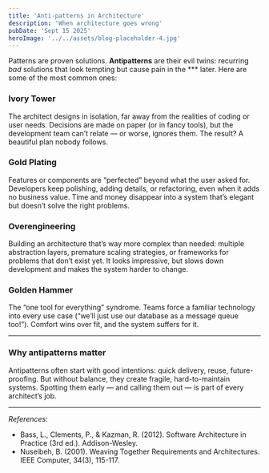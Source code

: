 ```yaml
---
title: 'Anti-patterns in Architecture'
description: 'When architecture goes wrong'
pubDate: 'Sept 15 2025'
heroImage: '../../assets/blog-placeholder-4.jpg'
---
```


Patterns are proven solutions. **Antipatterns** are their evil twins: recurring *bad* solutions that look tempting but cause pain in the *** later. Here are some of the most common ones:

### Ivory Tower
The architect designs in isolation, far away from the realities of coding or user needs. Decisions are made on paper (or in fancy tools), but the development team can’t relate — or worse, ignores them. The result? A beautiful plan nobody follows.

### Gold Plating
Features or components are “perfected” beyond what the user asked for. Developers keep polishing, adding details, or refactoring, even when it adds no business value. Time and money disappear into a system that’s elegant but doesn’t solve the right problems.

### Overengineering
Building an architecture that’s way more complex than needed: multiple abstraction layers, premature scaling strategies, or frameworks for problems that don’t exist yet. It looks impressive, but slows down development and makes the system harder to change.

### Golden Hammer
The “one tool for everything” syndrome. Teams force a familiar technology into every use case (“we’ll just use our database as a message queue too!”). Comfort wins over fit, and the system suffers for it.

---

### Why antipatterns matter
Antipatterns often start with good intentions: quick delivery, reuse, future-proofing. But without balance, they create fragile, hard-to-maintain systems. Spotting them early — and calling them out — is part of every architect’s job.  

---
*References:*
- Bass, L., Clements, P., & Kazman, R. (2012). Software Architecture in Practice (3rd ed.). Addison-Wesley.
- Nuseibeh, B. (2001). Weaving Together Requirements and Architectures. IEEE Computer, 34(3), 115-117.